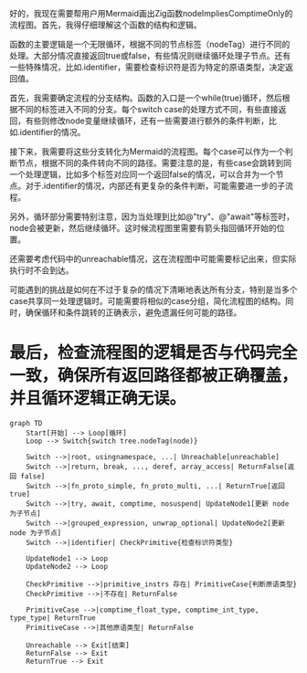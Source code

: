 好的，我现在需要帮用户用Mermaid画出Zig函数nodeImpliesComptimeOnly的流程图。首先，我得仔细理解这个函数的结构和逻辑。

函数的主要逻辑是一个无限循环，根据不同的节点标签（nodeTag）进行不同的处理。大部分情况直接返回true或false，有些情况则继续循环处理子节点。还有一些特殊情况，比如.identifier，需要检查标识符是否为特定的原语类型，决定返回值。

首先，我需要确定流程的分支结构。函数的入口是一个while(true)循环，然后根据不同的标签进入不同的分支。每个switch case的处理方式不同，有些直接返回，有些则修改node变量继续循环，还有一些需要进行额外的条件判断，比如.identifier的情况。

接下来，我需要将这些分支转化为Mermaid的流程图。每个case可以作为一个判断节点，根据不同的条件转向不同的路径。需要注意的是，有些case会跳转到同一个处理逻辑，比如多个标签对应同一个返回false的情况，可以合并为一个节点。对于.identifier的情况，内部还有更复杂的条件判断，可能需要进一步的子流程。

另外，循环部分需要特别注意，因为当处理到比如@"try"、@"await"等标签时，node会被更新，然后继续循环。这时候流程图里需要有箭头指回循环开始的位置。

还需要考虑代码中的unreachable情况，这在流程图中可能需要标记出来，但实际执行时不会到达。

可能遇到的挑战是如何在不过于复杂的情况下清晰地表达所有分支，特别是当多个case共享同一处理逻辑时。可能需要将相似的case分组，简化流程图的结构。同时，确保循环和条件跳转的正确表示，避免遗漏任何可能的路径。

最后，检查流程图的逻辑是否与代码完全一致，确保所有返回路径都被正确覆盖，并且循环逻辑正确无误。
================================================
```mermaid
graph TD
    Start[开始] --> Loop[循环]
    Loop --> Switch{switch tree.nodeTag(node)}
    
    Switch -->|root, usingnamespace, ...| Unreachable[unreachable]
    Switch -->|return, break, ..., deref, array_access| ReturnFalse[返回 false]
    Switch -->|fn_proto_simple, fn_proto_multi, ...| ReturnTrue[返回 true]
    Switch -->|try, await, comptime, nosuspend| UpdateNode1[更新 node 为子节点]
    Switch -->|grouped_expression, unwrap_optional| UpdateNode2[更新 node 为子节点]
    Switch -->|identifier| CheckPrimitive{检查标识符类型}
    
    UpdateNode1 --> Loop
    UpdateNode2 --> Loop
    
    CheckPrimitive -->|primitive_instrs 存在| PrimitiveCase{判断原语类型}
    CheckPrimitive -->|不存在| ReturnFalse
    
    PrimitiveCase -->|comptime_float_type, comptime_int_type, type_type| ReturnTrue
    PrimitiveCase -->|其他原语类型| ReturnFalse
    
    Unreachable --> Exit[结束]
    ReturnFalse --> Exit
    ReturnTrue --> Exit
```